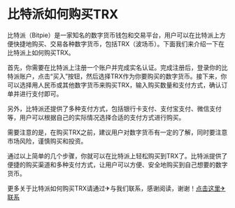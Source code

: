 # 比特派如何购买TRX

比特派（Bitpie）是一家知名的数字货币钱包和交易平台，用户可以在比特派上方便快捷地购买、交易各种数字货币，包括TRX（波场币）。下面我们来介绍一下在比特派上如何购买TRX。

首先，你需要在比特派上注册一个账户并完成实名认证。完成注册后，登录你的比特派账户，点击“买入”按钮，然后选择TRX作为你要购买的数字货币。接下来，你可以选择用人民币或其他数字货币来购买TRX，输入购买数量和支付方式，确认订单并进行支付即可。

另外，比特派还提供了多种支付方式，包括银行卡支付、支付宝支付、微信支付等，用户可以根据自己的实际情况选择合适的支付方式进行购买。

需要注意的是，在购买TRX之前，建议用户对数字货币有一定的了解，同时要注意市场风险，谨慎购买和投资。

通过以上简单的几个步骤，你就可以在比特派上轻松购买到TRX了。比特派提供了便捷的购买渠道和多种支付方式，让用户可以方便、安全地购买到自己想要的数字货币。

更多关于比特派如何购买TRX请通过✈与我们联系，感谢阅读，谢谢！[点击这里✈联系](https://www.trx.tw)